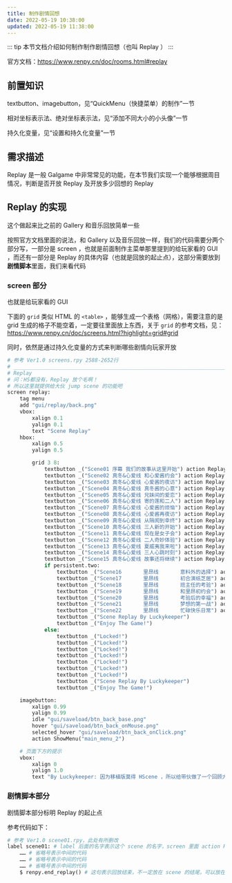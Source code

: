 ```yaml
---
title: 制作剧情回想
date: 2022-05-19 10:38:00
updated: 2022-05-19 11:38:00
---
```


::: tip
本节文档介绍如何制作制作剧情回想（也叫 Replay ）
:::

官方文档：https://www.renpy.cn/doc/rooms.html#replay

## 前置知识

textbutton、imagebutton，见“QuickMenu（快捷菜单）的制作”一节

相对坐标表示法、绝对坐标表示法，见“添加不同大小的小头像”一节

持久化变量，见“设置和持久化变量”一节

## 需求描述

Replay 是一般 Galgame 中非常常见的功能，在本节我们实现一个能够根据周目情况，判断是否开放 Replay 及开放多少回想的 Replay 

## Replay 的实现

这个做起来比之前的 Gallery 和音乐回放简单一些

按照官方文档里面的说法，和 Gallery 以及音乐回放一样，我们的代码需要分两个部分写，一部分是 screen ，也就是前面制作主菜单那里提到的给玩家看的 GUI ，而还有一部分是 Replay 的具体内容（也就是回放的起止点），这部分需要放到**剧情脚本**里面，我们来看代码

### screen 部分

也就是给玩家看的 GUI

下面的 `grid` 类似 HTML 的 `<table>` ，能够生成一个表格（网格），需要注意的是 grid 生成的格子不能空着，一定要往里面放上东西，关于 `grid` 的参考文档，见：https://www.renpy.cn/doc/screens.html?highlight=grid#grid

同时，依然是通过持久化变量的方式来判断哪些剧情向玩家开放

```python
# 参考 Ver1.0 screens.rpy 2588-2652行
# ______________________________________________________________________________________________
# Replay
# 问：HS都没有，Replay 放个毛啊！
# 所以这里就提供给大伙 jump scene 的功能吧
screen replay:
    tag menu
    add "gui/replay/back.png"
    vbox:
        xalign 0.1
        yalign 0.1
        text "Scene Replay"
    hbox:
        xalign 0.5
        yalign 0.5

        grid 3 8:
            textbutton _("Scene01 序幕 我们的故事从这里开始") action Replay("scene01")
            textbutton _("Scene02 真冬&心爱线 和心爱酱约会") action Replay("scene02")
            textbutton _("Scene03 真冬&心爱线 心爱酱的夜访") action Replay("scene03")
            textbutton _("Scene04 真冬&心爱线 真冬酱的心意") action Replay("scene04")
            textbutton _("Scene05 真冬&心爱线 兄妹间的爱恋") action Replay("scene05")
            textbutton _("Scene06 真冬&心爱线 寄的莲和二人") action Replay("scene06")
            textbutton _("Scene07 真冬&心爱线 心爱酱的烦恼") action Replay("scene07")
            textbutton _("Scene08 真冬&心爱线 心爱酱再夜访") action Replay("scene08")
            textbutton _("Scene09 真冬&心爱线 从隔阂到幸终") action Replay("scene09")
            textbutton _("Scene10 真冬&心爱线 三人新的开始") action Replay("scene10")
            textbutton _("Scene11 真冬&心爱线 现在是女子会") action Replay("scene11")
            textbutton _("Scene12 真冬&心爱线 二人奇妙体验") action Replay("scene12")
            textbutton _("Scene13 真冬&心爱线 夏威夷我来啦") action Replay("scene13")
            textbutton _("Scene14 真冬&心爱线 三人心跳时刻") action Replay("scene14")
            textbutton _("Scene15 真冬&心爱线 故事还将继续") action Replay("scene15")
            if persistent.two:
                textbutton _("Scene16       里昂线       意料外的选择") action Replay("scene16")
                textbutton _("Scene17       里昂线       初合演纸芝居") action Replay("scene17")
                textbutton _("Scene18       里昂线       班主任的考验") action Replay("scene18")
                textbutton _("Scene19       里昂线       和里昂初约会") action Replay("scene19")
                textbutton _("Scene20       里昂线       考验后的幸福") action Replay("scene20")
                textbutton _("Scene21       里昂线       梦想的第一战") action Replay("scene21")
                textbutton _("Scene22       里昂线       忙碌快乐日常") action Replay("scene22")
                textbutton _("Scene Replay By Luckykeeper")
                textbutton _("Enjoy The Game!")
            else:
                textbutton _("Locked!")
                textbutton _("Locked!")
                textbutton _("Locked!")
                textbutton _("Locked!")
                textbutton _("Locked!")
                textbutton _("Locked!")
                textbutton _("Locked!")
                textbutton _("Scene Replay By Luckykeeper")
                textbutton _("Enjoy The Game!")

    imagebutton:
        xalign 0.99
        yalign 0.99
        idle "gui/saveload/btn_back_base.png"
        hover "gui/saveload/btn_back_onMouse.png"
        selected_hover "gui/saveload/btn_back_onClick.png"
        action ShowMenu("main_menu_2")

    # 页面下方的提示
    vbox:
        xalign 0
        yalign 1.0
        text "By Luckykeeper: 因为移植版莫得 HScene ，所以给带伙做了一个回顾大场景的功能， Scene 以过场人物动画为界"
```

### 剧情脚本部分

剧情脚本部分标明 Replay 的起止点

参考代码如下：

```python
# 参考 Ver1.0 scene01.rpy，此处有所删改
label scene01: # label 后面的名字表示这个 scene 的名字，screen 里面 action Replay("scene01") 就用这个名字寻找要回放的场景，所以如果你需要 Replay 小的场景的话（比如 HScene ），你需要从大的 Scene 中把小场景切分出来，单独标一个 label ，而不是像我在本次汉化一样，以过场动画作为 Scene 的切分
    …… # 省略号表示中间的代码
    …… # 省略号表示中间的代码
    …… # 省略号表示中间的代码
    $ renpy.end_replay() # 这句表示回放结束，不一定放在 scene 的结尾，可以放在 Scene 的中间
```


